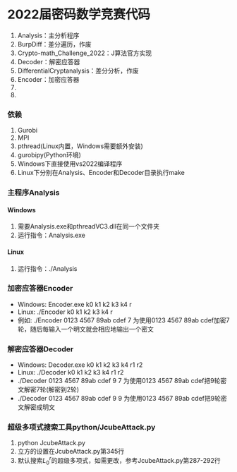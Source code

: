 # 2022届密码数学竞赛代码
1. Analysis：主分析程序
2. BurpDiff：差分遍历，作废
3. Crypto-math_Challenge_2022：J算法官方实现
4. Decoder：解密应答器
5. DifferentialCryptanalysis：差分分析，作废
6. Encoder：加密应答器
7. 
8. 

### 依赖
1. Gurobi
2. MPI
3. pthread(Linux内置，Windows需要额外安装)
4. gurobipy(Python环境)
5. Windows下直接使用vs2022编译程序
6. Linux下分别在Analysis、Encoder和Decoder目录执行make

### 主程序Analysis
#### Windows
1. 需要Analysis.exe和pthreadVC3.dll在同一个文件夹
2. 运行指令：Analysis.exe
#### Linux
1. 运行指令：./Analysis

### 加密应答器Encoder
* Windows:  Encoder.exe k0 k1 k2 k3 k4 r
* Linux:    ./Encoder k0 k1 k2 k3 k4 r
* 例如:     ./Encoder 0123 4567 89ab cdef 7 为使用0123 4567 89ab cdef加密7轮，随后每输入一个明文就会相应地输出一个密文

### 解密应答器Decoder
* Windows:  Decoder.exe k0 k1 k2 k3 k4 r1 r2
* Linux:    ./Decoder k0 k1 k2 k3 k4 r1 r2
* ./Decoder 0123 4567 89ab cdef 9 7 为使用0123 4567 89ab cdef把9轮密文解密7轮(解密到2轮)
* ./Decoder 0123 4567 89ab cdef 9 9 为使用0123 4567 89ab cdef把9轮密文解密成明文

### 超级多项式搜索工具python/JcubeAttack.py
1. python JcubeAttack.py
2. 立方的设置在JcubeAttack.py第345行
3. 默认搜索$L^r_0$的超级多项式，如需更改，参考JcubeAttack.py第287-292行
